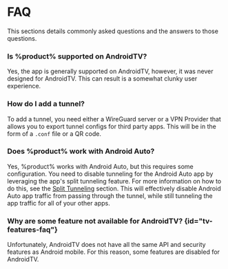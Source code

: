 # FAQ

This sections details commonly asked questions and the answers to those questions.

### Is %product% supported on AndroidTV?

Yes, the app is generally supported on AndroidTV, however, it was never designed
for AndroidTV. This can result is a somewhat clunky user experience. 

### How do I add a tunnel?

To add a tunnel, you need either a WireGuard server or a VPN Provider that allows you to export
tunnel configs for third party apps. This will be in the form of a `.conf` file or a QR code.

### Does %product% work with Android Auto? 

Yes, %product% works with Android Auto, but this requires some configuration.
You need to disable tunneling for the Android Auto app by leveraging the app's split tunneling feature.
For more information on how to do this, see the [Split Tunneling](Features.md#split) section. This will effectively disable Android Auto app traffic from passing through the tunnel, 
while still tunneling the app traffic for all of your other apps. 


### Why are some feature not available for AndroidTV? {id="tv-features-faq"}

Unfortunately, AndroidTV does not have all the same API and security features as Android mobile. 
For this reason, some features are disabled for AndroidTV.
